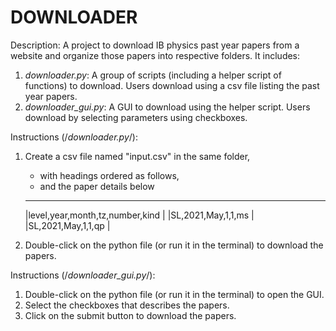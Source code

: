 # DOWNLOADER
Description:
A project to download IB physics past year papers from a website and organize those papers into respective folders.
It includes:
1. *downloader.py*: A group of scripts (including a helper script of functions) to download. Users download using a csv file listing the past year papers.
2. *downloader_gui.py*: A GUI to download using the helper script. Users download by selecting parameters using checkboxes.

Instructions (/*downloader.py*/):
1. Create a csv file named "input.csv" in the same folder,
    - with headings ordered as follows,
    - and the paper details below
    ----------------------------------------------------------------
    |level,year,month,tz,number,kind                                |
    |SL,2021,May,1,1,ms                                             |
    |SL,2021,May,1,1,qp                                             |
    
2. Double-click on the python file (or run it in the terminal) to download the papers.


Instructions (/*downloader_gui.py*/):
1. Double-click on the python file (or run it in the terminal) to open the GUI.
2. Select the checkboxes that describes the papers.
3. Click on the submit button to download the papers.
